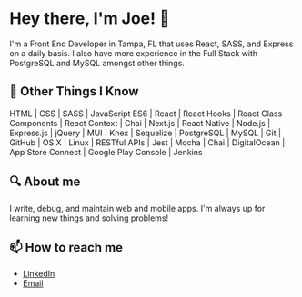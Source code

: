 # Hey there, I'm Joe! 👋

I'm a Front End Developer in Tampa, FL that uses React, SASS, and Express on a daily basis. I also have more experience in the Full Stack with PostgreSQL and MySQL amongst other things.

## 💼 Other Things I Know
HTML | CSS | SASS | JavaScript ES6 | React | React Hooks | React Class Components | React Context | Chai | Next.js | React Native | Node.js | Express.js | jQuery | MUI | Knex | Sequelize | PostgreSQL | MySQL | Git | GitHub | OS X | Linux | RESTful APIs | Jest | Mocha | Chai | DigitalOcean | App Store Connect | Google Play Console | Jenkins

## 🔍 About me
I write, debug, and maintain web and mobile apps. I'm always up for learning new things and solving problems!

## 📫 How to reach me
- [LinkedIn](https://www.linkedin.com/in/joe-wickes/)
- [Email](joe.c.wickes@gmail.com)

<!--
**joewickes/joewickes** is a ✨ _special_ ✨ repository because its `README.md` (this file) appears on your GitHub profile.

Here are some ideas to get you started:

- 🔭 I’m currently working on ...
- 🌱 I’m currently learning ...
- 👯 I’m looking to collaborate on ...
- 🤔 I’m looking for help with ...
- 💬 Ask me about ...
- 📫 How to reach me: ...
- 😄 Pronouns: ...
- ⚡ Fun fact: ...
-->
